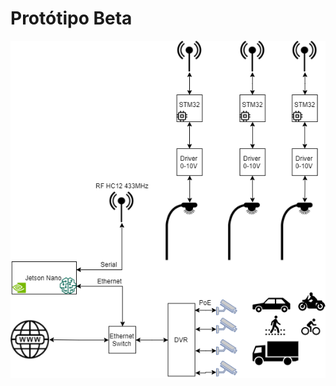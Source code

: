 # Protótipo Beta

![alt text](https://github.com/Ailumi/prototipo-beta/blob/master/etc/solucaoHardware2.png?raw=true)
